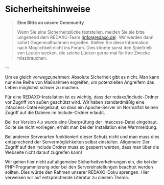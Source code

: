 # Sicherheitshinweise

> **Eine Bitte an unsere Community**
> 
> Wenn Sie eine Sicherheitslücke feststellen, melden Sie sie bitte umgehend dem REDAXO-Team (info@redaxo.de).
Wir werden dann sofort Gegenmaßnahmen ergreifen.
> Stellen Sie diese Information nach Möglichkeit nicht ins Forum. Dies könnte sonst den Spieltrieb von Leuten wecken, die solche Lücken gerne mal für ihre Zwecke missbrauchen.

--

Um es gleich vorwegzunehmen: Absolute Sicherheit gibt es nicht. Man kann nur eine Reihe von Maßnahmen ergreifen, um potenziellen Angreifern das Leben möglichst schwer zu machen.

Für eine REDAXO-Installation ist es wichtig, dass der redaxo/include-Ordner vor Zugriff von außen geschützt wird. Wir haben standardmäßig eine .htaccess-Datei eingebaut, so dass ein Apache-Server im Normalfall keinen Zugriff auf die Dateien im Include-Ordner erlaubt.

Bei der Version 4.x wurde eine Überprüfung der .htaccess-Datei eingebaut. Sollte sie nicht vorliegen, erhält man bei der Installation eine Warnmeldung.

Bei anderen Serverarten funktioniert dieser Schutz nicht und man muss dies entsprechend der Servermöglichkeiten selbst einstellen.
Allgemein: Der Zugriff auf den include Ordner muss so gesperrt werden, dass man über die Webseite nicht darauf zugreifen kann!

Wir gehen hier nicht auf allgemeine Sicherheitvorkehrungen ein, die bei der PHP-Programmierung oder bei den Servereinstellungen beachtet werden sollten. Dies würde den Rahmen unserer REDAXO-Doku sprengen. Hier verweisen wir auf entsprechende Literatur zu diesem Thema.
